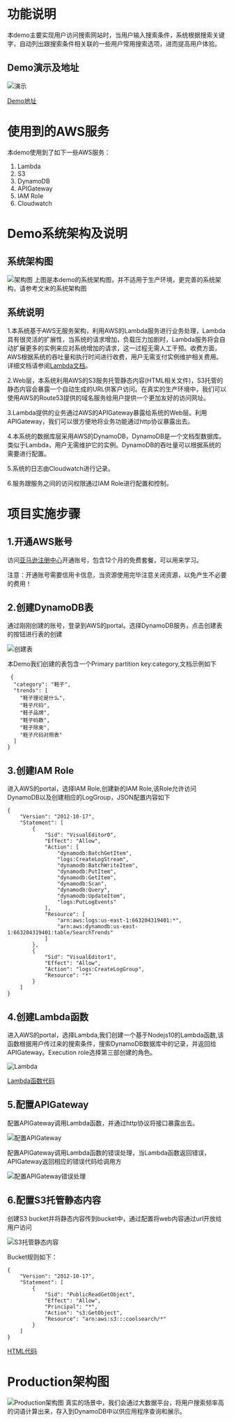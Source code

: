 # 功能说明
本demo主要实现用户访问搜索网站时，当用户输入搜索条件，系统根据搜索关键字，自动列出跟搜索条件相关联的一些用户常用搜索选项，进而提高用户体验。

## Demo演示及地址
![演示](./images/demo.gif "Demo")

[Demo地址](http://coolsearch.s3-website-us-east-1.amazonaws.com/ "Demo")

# 使用到的AWS服务
本demo使用到了如下一些AWS服务：
1. Lambda
2. S3
3. DynamoDB
4. APIGateway
5. IAM Role
6. Cloudwatch

# Demo系统架构及说明
## 系统架构图
![架构图](./images/architecture_diagram.png "Demo")
上图是本demo的系统架构图，并不适用于生产环境，更完善的系统架构，请参考文末的系统架构图

## 系统说明
1.本系统基于AWS无服务架构，利用AWS的Lambda服务进行业务处理，Lambda具有很灵活的扩展性，当系统的请求增加，负载压力加剧时，Lambda服务将会自动扩展更多的实例来应对系统增加的请求，这一过程无需人工干预。收费方面，AWS根据系统的吞吐量和执行时间进行收费，用户无需支付实例维护相关费用。详细文档请参阅[Lambda文档](https://aws.amazon.com/lambda/ "Lambda文档")。

2.Web层，本系统利用AWS的S3服务托管静态内容(HTML相关文件)，S3托管的静态内容会暴露一个自动生成的URL供客户访问。在真实的生产环境中，我们可以使用AWS的Route53提供的域名服务给用户提供一个更加友好的访问网址。

3.Lambda提供的业务通过AWS的APIGateway暴露给系统的Web层。利用APIGateway，我们可以很方便地将业务功能通过http协议暴露出去。

4.本系统的数据库层采用AWS的DynamoDB，DynamoDB是一个文档型数据库。类似于Lambda，用户无需维护它的实例。DynamoDB的吞吐量可以根据系统的需要进行配置。

5.系统的日志由Cloudwatch进行记录。

6.服务跟服务之间的访问权限通过IAM Role进行配置和控制。

# 项目实施步骤
## 1.开通AWS账号
访问[亚马逊注册中心](https://portal.aws.amazon.com/billing/signup?redirect_url=https%3A%2F%2Faws.amazon.com%2Fregistration-confirmation&language=zh_cn#/start "亚马逊注册中心")开通账号，包含12个月的免费套餐，可以用来学习。

注意：开通账号需要信用卡信息，当资源使用完毕注意关闭资源，以免产生不必要的费用！

## 2.创建DynamoDB表
通过刚刚创建的账号，登录到AWS的portal。选择DynamoDB服务，点击创建表的按钮进行表的创建

![创建表](./images/dynamoDB_createTable.png "创建表")

本Demo我们创建的表包含一个Primary partition key:category,文档示例如下
```
 {
  "category": "鞋子",
  "trends": [
    "鞋子理论是什么",
    "鞋子尺码",
    "鞋子品牌",
    "鞋子码数",
    "鞋子除臭",
    "鞋子尺码对照表"
  ]
}
```

## 3.创建IAM Role
进入AWS的portal，选择IAM Role,创建新的IAM Role,该Role允许访问DynamoDB以及创建相应的LogGroup，JSON配置内容如下
```
{
    "Version": "2012-10-17",
    "Statement": [
        {
            "Sid": "VisualEditor0",
            "Effect": "Allow",
            "Action": [
                "dynamodb:BatchGetItem",
                "logs:CreateLogStream",
                "dynamodb:BatchWriteItem",
                "dynamodb:PutItem",
                "dynamodb:GetItem",
                "dynamodb:Scan",
                "dynamodb:Query",
                "dynamodb:UpdateItem",
                "logs:PutLogEvents"
            ],
            "Resource": [
                "arn:aws:logs:us-east-1:663204319401:*",
                "arn:aws:dynamodb:us-east-1:663204319401:table/SearchTrends"
            ]
        },
        {
            "Sid": "VisualEditor1",
            "Effect": "Allow",
            "Action": "logs:CreateLogGroup",
            "Resource": "*"
        }
    ]
}
```

## 4.创建Lambda函数
进入AWS的portal，选择Lambda,我们创建一个基于Nodejs10的Lambda函数,该函数根据用户传过来的搜索条件，搜索DynamoDB数据库中的记录，并返回给APIGateway。Execution role选择第三部创建的角色。

![Lambda](./images/lambda.png "Lambda")

[Lambda函数代码](https://github.com/ruhaitsia/aws_demos/blob/master/serverlessDemo/src/index.js "Lambda函数代码")


## 5.配置APIGateway
配置APIGateway调用Lambda函数，并通过http协议将接口暴露出去。

![配置APIGateway](./images/apigateway.png "配置APIGateway")

配置APIGateway调用Lambda函数的错误处理，当Lambda函数返回错误，APIGateway返回相应的错误代码给调用方

![配置APIGateway错误处理](./images/apigateway_error.png "配置APIGateway错误处理")

## 6.配置S3托管静态内容
创建S3 bucket并将静态内容传到bucket中，通过配置将web内容通过url开放给用户访问

![S3托管静态内容](./images/s3.png "S3托管静态内容")

Bucket规则如下：
```
{
    "Version": "2012-10-17",
    "Statement": [
        {
            "Sid": "PublicReadGetObject",
            "Effect": "Allow",
            "Principal": "*",
            "Action": "s3:GetObject",
            "Resource": "arn:aws:s3:::coolsearch/*"
        }
    ]
}
```

[HTML代码](https://github.com/ruhaitsia/aws_demos/blob/master/serverlessDemo/src/index.html "HTML代码")

# Production架构图
![Production架构图](./images/production_serverless.png "Production架构图")
真实的场景中，我们会通过大数据平台，将用户搜索频率高的词语计算出来，存入到DynamoDB中以供应用程序查询和展示。